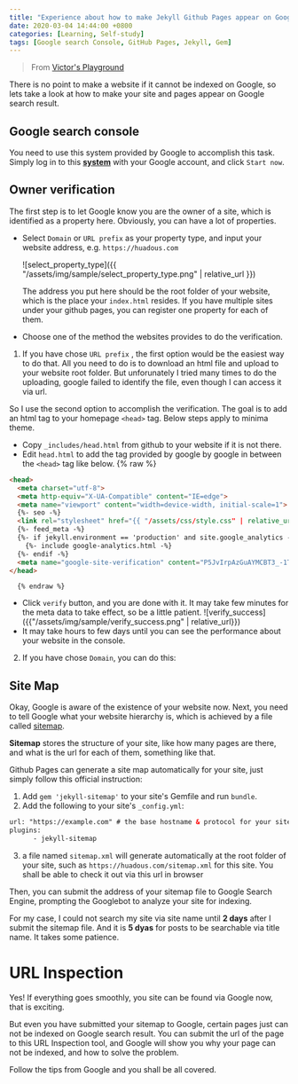```yaml
---
title: "Experience about how to make Jekyll Github Pages appear on Google search result"
date: 2020-03-04 14:44:00 +0800
categories: [Learning, Self-study]
tags: [Google search Console, GitHub Pages, Jekyll, Gem]
---
```


>From [Victor's Playground](https://victor2code.github.io/blog/2019/07/04/jekyll-github-pages-appear-on-Google.html)


There is no point to make a website if it cannot be indexed on Google, so lets take a look at how to make your site and pages appear on Google search result.

## Google search console


You need to use this system provided by Google to accomplish this task. Simply log in to this [**system**](https://search.google.com/search-console/about) with your Google account, and click `Start now`.


## Owner verification


The first step is to let Google know you are the owner of a site, which is identified as a property here. Obviously, you can have a lot of properties.


* Select `Domain` or `URL prefix` as your property type, and input your website address, e.g. `https://huadous.com`

  ![select_property_type]({{ "/assets/img/sample/select_property_type.png" | relative_url }})

  The address you put here should be the root folder of your website, which is the place your  `index.html` resides. If you have multiple sites under your github pages, you can register one property for each of them.
    

* Choose one of the method the websites provides to do the verification. 
  
  
1. If you have chose `URL prefix` , the first option would be the easiest way to do that. All you need to do is to download an html file and upload to your website root folder. But unforunately I tried many times to do the uploading, google failed to identify the file, even though I can access it via url. 
   
  So I use the second option to accomplish the verification. The goal is to add an html tag to your homepage `<head>` tag. Below steps apply to minima theme.
   
   * Copy `_includes/head.html` from github to your website if it is not there.  
   * Edit `head.html` to add the tag provided by google by google in between the `<head>` tag like below.
  {% raw %}
  ```html
  <head>
    <meta charset="utf-8">
    <meta http-equiv="X-UA-Compatible" content="IE=edge">
    <meta name="viewport" content="width=device-width, initial-scale=1">
    {%- seo -%}
    <link rel="stylesheet" href="{{ "/assets/css/style.css" | relative_url }}">
    {%- feed_meta -%}
    {%- if jekyll.environment == 'production' and site.google_analytics -%}
      {%- include google-analytics.html -%}
    {%- endif -%}
    <meta name="google-site-verification" content="P5JvIrpAzGuAYMCBT3_-1TEpWsUUoQAaYK3B6hgaauA" />
  </head>
  ```
      {% endraw %}

   * Click `verify` button, and you are done with it. It may take few minutes for the meta data to take effect, so be a little patient.
    ![verify_success]({{"/assets/img/sample/verify_success.png" | relative_url}})
   * It may take hours to few days until you can see the performance about your website in the console.

  2. If you have chose `Domain`, you can do this: 


## Site Map

Okay, Google is aware of the existence of your website now. Next, you need to tell Google what your website hierarchy is, which is achieved by a file called [sitemap](https://github.com/jekyll/jekyll-sitemap).

**Sitemap** stores the structure of your site, like how many pages are there, and what is the url for each of them, something like that.

Github Pages can generate a site map automatically for your site, just simply follow this official instruction:

1. Add `gem 'jekyll-sitemap'` to your site's Gemfile and run `bundle`.
2. Add the following to your site's `_config.yml`:
   
```html
url: "https://example.com" # the base hostname & protocol for your site
plugins:
      - jekyll-sitemap
```

3. a file named `sitemap.xml` will generate automatically at the root folder of your site, such as `https://huadous.com/sitemap.xml` for this site. You shall be able to check it out via this url in browser

Then, you can submit the address of your sitemap file to Google Search Engine, prompting the Googlebot to analyze your site for indexing.

For my case, I could not search my site via site name until **2 days** after I submit the sitemap file. And it is **5 dyas** for posts to be searchable via title name. It takes some patience.


# URL Inspection

Yes! If everything goes smoothly, you site can be found via Google now, that is exciting.

But even you have submitted your sitemap to Google, certain pages just can not be indexed on Google search result. You can submit the url of the page to this URL Inspection tool, and Google will show you why your page can not be indexed, and how to solve the problem.

Follow the tips from Google and you shall be all covered.
